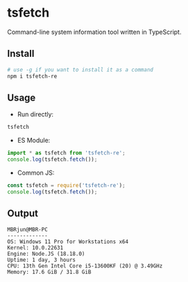 # tsfetch
Command-line system information tool written in TypeScript.

## Install
```bash
# use -g if you want to install it as a command
npm i tsfetch-re
```

## Usage
- Run directly:
```bash
tsfetch
```

- ES Module:
```ts
import * as tsfetch from 'tsfetch-re';
console.log(tsfetch.fetch());
```

- Common JS:
```ts
const tsfetch = require('tsfetch-re');
console.log(tsfetch.fetch());
```

## Output
```
MBRjun@MBR-PC
-------------
OS: Windows 11 Pro for Workstations x64
Kernel: 10.0.22631
Engine: Node.JS (18.18.0)
Uptime: 1 day, 3 hours
CPU: 13th Gen Intel Core i5-13600KF (20) @ 3.49GHz
Memory: 17.6 GiB / 31.8 GiB
```
